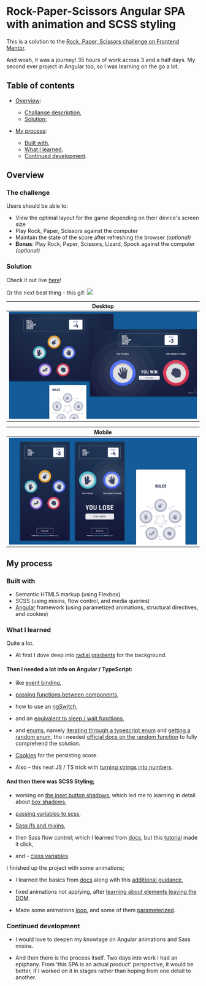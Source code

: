 
# Rock-Paper-Scissors Angular SPA with animation and SCSS styling

This is a solution to the [Rock, Paper, Scissors challenge on Frontend Mentor](https://www.frontendmentor.io/challenges/rock-paper-scissors-game-pTgwgvgH).

And woah, it was a journey! 35 hours of work across 3 and a half days. My second ever project in Angular too, so I was learning on the go a lot.

## Table of contents

<!-- pls do it, this is long -->

- [Overview](#overview):
    - [Challange description](#the-challenge),
    - [Solution](#solution);

- [My process](#my-process):
    - [Built with](#built-with),
    - [What I learned](#what-i-learned),
    - [Continued development](#Continued-development).


## Overview

### The challenge

Users should be able to:

- View the optimal layout for the game depending on their device's screen size
- Play Rock, Paper, Scissors against the computer
- Maintain the state of the score after refreshing the browser _(optional)_
- **Bonus**: Play Rock, Paper, Scissors, Lizard, Spock against the computer _(optional)_

### Solution

Check it out live [here]()!

Or the next best thing - this gif:
![](./readme/video-rpsls.gif)

| Desktop |
| --- |
| ![](./readme/screenshot-desktop.png) |

| Mobile |
| --- |
| ![](./readme/screenshot-mobile.png) |

<!-- remember about screenies! -->


## My process

### Built with

- Semantic HTML5 markup (using Flexbox)
- SCSS (using mixins, flow control, and media queries)
- [Angular](https://angular.io/) framework (using parametized animations, structural directives, and cookies)


### What I learned

Quite a lot.

- At first I dove deep into [radial gradients](https://developer.mozilla.org/en-US/docs/Web/CSS/gradient/radial-gradient) for the background.

#### Then I needed a lot info on Angular / TypeScript:

- like [event binding](https://angular.io/guide/event-binding),

- [passing functions between components](https://medium.com/@7hwyl/how-to-pass-a-function-to-a-child-component-in-angular-719fc3d1ee90),

- how to use an [ngSwitch](https://angular.io/api/common/NgSwitch),

- and an [equivalent to sleep / wait functions](https://stackoverflow.com/questions/37764665/how-to-implement-sleep-function-in-typescript),

- and [enums](https://dev.to/shane/working-with-enums-in-angular-html-templates-2io9), namely [iterating through a typescript enum](https://stackoverflow.com/questions/38554562/how-can-i-use-ngfor-to-iterate-over-typescript-enum-as-an-array-of-strings)
and [getting a random enum](https://stackoverflow.com/questions/44230998/how-to-get-a-random-enum-in-typescript),
tho i needed [official docs on the random function](https://developer.mozilla.org/en-US/docs/Web/JavaScript/Reference/Global_Objects/Math/random)
to fully comprehend the solution.

- [Cookies](https://stackoverflow.com/questions/34298133/angular-cookies) for the persisting score.

- Also - this neat JS / TS trick with [turning strings into numbers](https://stackoverflow.com/questions/14667713/how-to-convert-a-string-to-number-in-typescript).

#### And then there was SCSS Styling;

- working on [the inset button shadows](https://stackoverflow.com/questions/27212782/box-shadow-circle), which led me to learning in detail about [box shadows](https://developer.mozilla.org/en-US/docs/Web/CSS/box-shadow),

- [passing variables to scss](https://www.intertech.com/using-css-variables-in-angular/),

- [Sass ifs and mixins](https://sass-lang.com/documentation/at-rules/control/if),

- then Sass flow control; which I learned from [docs](https://sass-lang.com/documentation/at-rules/control), but this [tutorial](https://www.gavsblog.com/blog/for-each-while-loops-sass-scss) made it click,

- and - [class variables](https://stackoverflow.com/questions/41861319/angular2-set-css-class-to-component-variable-value).

I finished up the project with some animations;

- I learned the basics from [docs](https://angular.io/guide/animations) along with this [additional guidance](https://indepth.dev/posts/1285/in-depth-guide-into-animations-in-angular),

- fixed animations not applying, after [learning about elements leaving the DOM](https://stackoverflow.com/a/36417971/12731017).

- Made some animations [loop](https://stackoverflow.com/questions/47396509/repeat-animation-angular-4), and some of them [parameterized](https://stackoverflow.com/questions/50806212/how-to-use-input-parameters-in-angular-6-animation).


### Continued development

- I would love to deepen my knowlage on Angular animations and Sass mixins.

- And then there is the process itself. Two days into work I had an epiphany. From 'this SPA is an actual product' perspective, it would be better, if I worked on it in stages rather than hoping from one detail to another.
